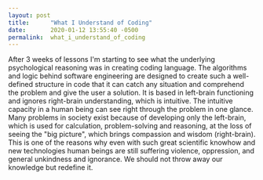 ```yaml
---
layout: post
title:      "What I Understand of Coding"
date:       2020-01-12 13:55:40 -0500
permalink:  what_i_understand_of_coding
---
```



After 3 weeks of lessons I'm starting to see what the underlying psychological reasoning was in creating coding language. The algorithms and logic behind software engineering are designed to create such a well-defined structure in code that it can catch any situation and comprehend the problem and give the user a solution. It is based in left-brain functioning and ignores right-brain understanding, which is intuitive. The intuitive capacity in a human being can see right through the problem in one glance. Many problems in society exist because of developing only the left-brain, which is used for calculation, problem-solving and reasoning, at the loss of seeing the "big picture", which brings compassion and wisdom (right-brain). This is one of the reasons why even with such great scientific knowhow and new technologies human beings are still suffering violence, oppression, and general unkindness and ignorance. We should not throw away our knowledge but redefine it.


